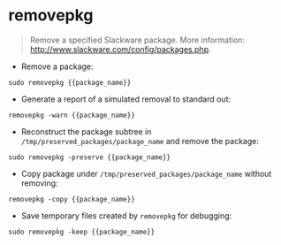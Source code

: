 # removepkg

> Remove a specified Slackware package.
> More information: <http://www.slackware.com/config/packages.php>.

- Remove a package:

`sudo removepkg {{package_name}}`

- Generate a report of a simulated removal to standard out:

`removepkg -warn {{package_name}}`

- Reconstruct the package subtree in `/tmp/preserved_packages/package_name` and remove the package:

`sudo removepkg -preserve {{package_name}}`

- Copy package under `/tmp/preserved_packages/package_name` without removing:

`removepkg -copy {{package_name}}`

- Save temporary files created by `removepkg` for debugging:

`sudo removepkg -keep {{package_name}}`
